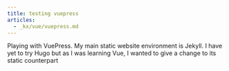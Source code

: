 ```yaml
---
title: testing vuepress
articles:
  - _kx/vue/vuepress.md
---
```


Playing with VuePress. My main static website environment is Jekyll. I have yet
to try Hugo but as I was learning Vue, I wanted to give a change to its static
counterpart
